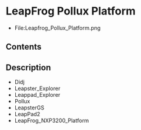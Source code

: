 # LeapFrog Pollux Platform
* File:Leapfrog_Pollux_Platform.png
## Contents
## Description
* Didj
* Leapster_Explorer
* Leappad_Explorer
* Pollux
* LeapsterGS
* LeapPad2
* LeapFrog_NXP3200_Platform
